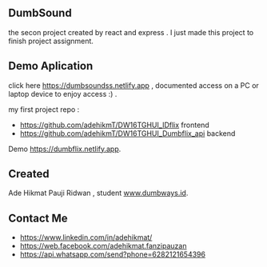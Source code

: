 ## DumbSound

the secon project created by react and express . I just made this project to finish project assignment.

## Demo Aplication

click here https://dumbsoundss.netlify.app , documented access on a PC or laptop device to enjoy access :) . 

my first project repo :
+ https://github.com/adehikmT/DW16TGHUI_IDflix   frontend
+ https://github.com/adehikmT/DW16TGHUI_Dumbflix_api  backend

Demo https://dumbflix.netlify.app.


## Created

Ade Hikmat Pauji Ridwan , student www.dumbways.id.

## Contact Me

+ https://www.linkedin.com/in/adehikmat/
+ https://web.facebook.com/adehikmat.fanzipauzan
+ https://api.whatsapp.com/send?phone=6282121654396
